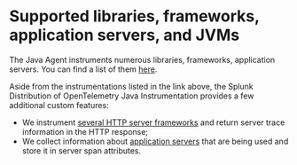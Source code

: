 # Supported libraries, frameworks, application servers, and JVMs

The Java Agent instruments numerous libraries, frameworks, application servers.
You can find a list of them [here](https://github.com/open-telemetry/opentelemetry-java-instrumentation/blob/main/docs/supported-libraries.md).

Aside from the instrumentations listed in the link above, the Splunk Distribution
of OpenTelemetry Java Instrumentation provides a few additional custom features:

* We instrument [several HTTP server frameworks](server-timing.md#supported-frameworks-and-libraries)
  and return server trace information in the HTTP response;
* We collect information about [application servers](middleware-attributes.md) that are being used
  and store it in server span attributes.
